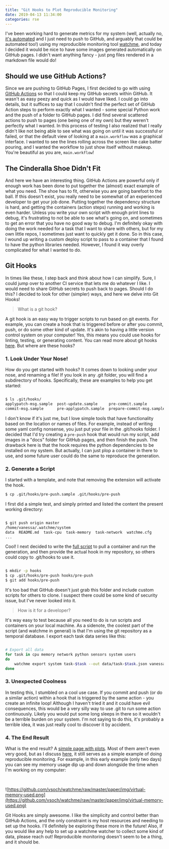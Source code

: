 ```yaml
---
title: "Git Hooks to Plot Reproducible Monitoring"
date: 2019-04-13 11:34:00
categories: rse
---
```



I've been working hard to generate metrics 
for my system (well, actually no, [it's automated](https://www.github.com/vsoch/watchme-system)
and I just need to push to GitHub, and arguably that could be automated too!) using my reproducible
monitoring tool <a href="https://vsoch.github.io/watchme" target="_blank">watchme</a>, and today I decided it would
be nice to have some images generated automatically on GitHub pages. I didn't want anything fancy - just
png files rendered in a markdown file would do!

## Should we use GitHub Actions?

Since we are pushing to GitHub Pages, I first decided to go with using [GitHub Actions](https://developer.github.com/actions/managing-workflows/workflow-configuration-options/)
so that I could keep my GitHub secrets within GitHub. It wasn't as easy peezy and quick as I would have liked.
I could go into details, but it suffices to say that I couldn't find the perfect set of GitHub Action steps
to perform exactly what I wanted - some special Python work and the push of a folder to GitHub pages. I did find several
scattered actions to push to pages (one being one of my own) but they weren't perfectly what I wanted.
In this process of testing I also realized that I really didn't like not being able to see what was going on until it was successful or
failed, or that the default view of looking at a `main.workflow` was a graphical interface. I wanted to see
the lines rolling across the screen like cake batter pouring, and I wanted the workflow to just show itself
without makeup. You're beautiful as you are, `main.workflow`!

## The Cinderalla Shoe Didn't Fit

And here we have an interesting thing. GitHub Actions are powerful only if enough work has been done
to put together the (almost) exact example of what you need. The shoe has to fit, otherwise you
are going barefoot to the ball. If this doesn't exist, you really
need to be somewhat of an experienced developer to get your job done. Putting together the dependency structure
is hard, and getting the containers (action steps) running and working is even harder. Unless you write your
own script with enough print lines to debug, it's frustrating to not be able to see what's going on, and
sometimes to get an error that you have no good way to debug. I'm definitely okay with doing the work
needed for a task that I want to share with others, but for my own little repos, I sometimes just
want to quickly get it done. So in this case, I wound up writing a custom deploy script to pass to a container that I found to have
the python libraries needed. However, I found it way overly complicated for what I wanted to do.

## Git Hooks


In times like these, I step back and think about how I can simplify. Sure, I could jump over to another CI service
that lets me do whatever I like. I would need to share GitHub secrets to push back to pages. Should I do this?
I decided to look for other (simpler) ways, and here we delve into Git Hooks!

> What is a git hook?

A git hook is an easy way to trigger scripts to run based on git events. For example, you can 
create a hook that is triggered before or after you commit, push, or do some other kind of update.
It's akin to having a little version control system on your computer! Yes, this means you could
use hooks for linting, testing, or generating content. You can read more about git hooks [here](https://git-scm.com/book/en/v2/Customizing-Git-Git-Hooks).
But where are these hooks?


### 1. Look Under Your Nose!

How do you get started with hooks? It comes down to looking under your nose, and renaming a file! 
If you look in any .git folder, you will find a subdirectory of hooks. Specifically, these are examples
to help you get started:

```bash

$ ls .git/hooks/
applypatch-msg.sample  post-update.sample     pre-commit.sample          pre-push.sample    update.sample
commit-msg.sample      pre-applypatch.sample  prepare-commit-msg.sample  pre-rebase.sample

```

I don't know if it's just me, but I love simple tools that have functionality based on the location or
names of files. For example, instead of writing some yaml config nonsense, you just put your file in the .git/hooks folder.
I decided that I'd try creating a `pre-push` hook that would run my script, add images in a "docs" folder
for GitHub pages, and then finish the push. The drawback here is that the hook requires the python
dependencies to be installed on my system. But actually, I can just plop a container in there to use,
and some future user could do the same to reproduce the generation.


### 2. Generate a Script

I started with a template, and note that removing the extension will activate the hook.

```bash
$ cp .git/hooks/pre-push.sample .git/hooks/pre-push
```

I first did a simple test, and simply printed and listed the content the present working directory:

```bash

$ git push origin master 
/home/vanessa/.watchme/system
data  README.md  task-cpu  task-memory	task-network  watchme.cfg
...

```

Cool! I next decided to write the [full script](https://github.com/vsoch/watchme-system/blob/master/hooks/pre-push) 
to pull a container and run the generation, and then provide the actual hook in my repository, so others could copy to .git/hooks
to use it.

```bash

$ mkdir -p hooks
$ cp .git/hooks/pre-push hooks/pre-push
$ git add hooks/pre-push

```

It's too bad that GitHub doesn't just grab this folder and include custom scripts for others to clone. I suspect
there could be some kind of security issue, but I've never looked into it.

> How is it for a developer?

It's way easy to test because all you need to do is run scripts and containers on your local machine.
As a sidenote, the coolest part of the script (and watchme in general) is that I'm using the git repository as a temporal
database. I export each task data series like this:

```bash

# Export all data
for task in cpu memory network python sensors system users
do
    watchme export system task-$task --out data/task-$task.json vanessa-thinkpad-t460s_vanessa.json --json
done

```

### 3. Unexpected Coolness

In testing this, I stumbled on a cool use case. If you commit and push (or do a similar action) within a hook
that is triggered by the same action - you create an infinite loop! Although I haven't tried it and it could
have evil consequences, this would be a very silly way to use .git to run some action continuously. Likely
you would put some long sleeps in there so it wouldn't be a terrible burden on your system. I'm not saying to
do this, it's probably a terrible idea, it was just really cool to discover it by accident.


### 4. The End Result

What is the end result? A [simple page with plots](https://vsoch.github.io/watchme-system/). Most of them
aren't even very good, but as I discuss [here](https://github.com/vsoch/watchme/blob/master/paper/paper.md#watcher-example), 
it still serves as a simple example of doing reproducible monitoring. For example, in this early example (only two days)
you can see my memory usage dip up and down alongside the time when I'm working on my computer:


<br>

![https://github.com/vsoch/watchme/raw/master/paper/img/virtual-memory-used.png](https://github.com/vsoch/watchme/raw/master/paper/img/virtual-memory-used.png)


Git Hooks are simply awesome. I like the simplicity and control better than GitHub Actions, and the
only constraint is my host resources and needing to set up the hooks. I'll definitely be exploring
these more in the future! Also, if you would like any help to set up a watchme watcher to collect
some kind of data, please reach out! Reproducible monitoring doesn't seem to be a thing, and
it should be.
